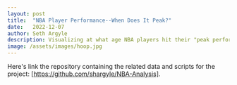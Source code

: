 ```yaml
---
layout: post
title:  "NBA Player Performance--When Does It Peak?"
date:   2022-12-07
author: Seth Argyle
description: Visualizing at what age NBA players hit their "peak performance".
image: /assets/images/hoop.jpg
---
```







Here's link the repository containing the related data and scripts for the project: [https://github.com/shargyle/NBA-Analysis].
